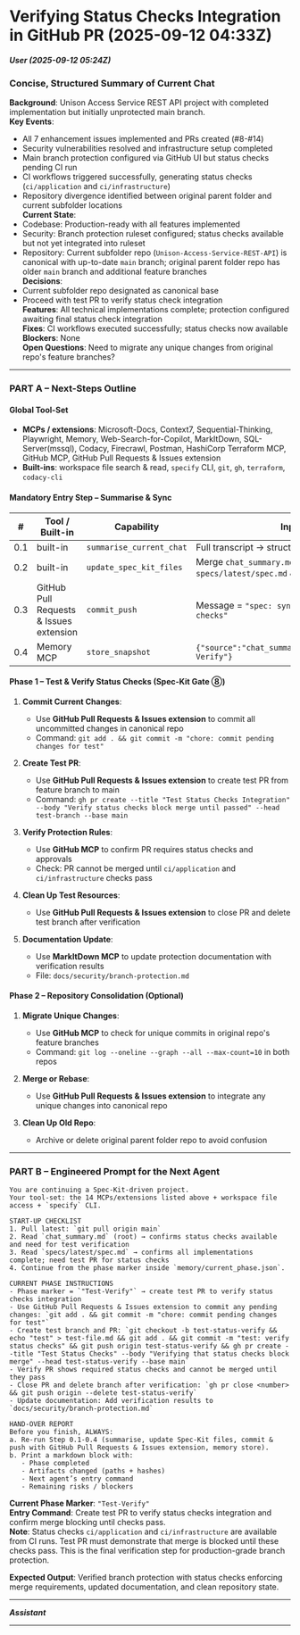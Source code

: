 <!-- Generated by SpecStory -->

# Verifying Status Checks Integration in GitHub PR (2025-09-12 04:33Z)

_**User (2025-09-12 05:24Z)**_

### Concise, Structured Summary of Current Chat

**Background**: Unison Access Service REST API project with completed implementation but initially unprotected main branch.  
**Key Events**:  
- All 7 enhancement issues implemented and PRs created (#8-#14)  
- Security vulnerabilities resolved and infrastructure setup completed  
- Main branch protection configured via GitHub UI but status checks pending CI run  
- CI workflows triggered successfully, generating status checks (`ci/application` and `ci/infrastructure`)  
- Repository divergence identified between original parent folder and current subfolder locations  
**Current State**:  
- Codebase: Production-ready with all features implemented  
- Security: Branch protection ruleset configured; status checks available but not yet integrated into ruleset  
- Repository: Current subfolder repo (`Unison-Access-Service-REST-API`) is canonical with up-to-date `main` branch; original parent folder repo has older `main` branch and additional feature branches  
**Decisions**:  
- Current subfolder repo designated as canonical base  
- Proceed with test PR to verify status check integration  
**Features**: All technical implementations complete; protection configured awaiting final status check integration  
**Fixes**: CI workflows executed successfully; status checks now available  
**Blockers**: None  
**Open Questions**: Need to migrate any unique changes from original repo's feature branches?  

---

### PART A – Next-Steps Outline  

#### Global Tool-Set  
- **MCPs / extensions**: Microsoft-Docs, Context7, Sequential-Thinking, Playwright, Memory, Web-Search-for-Copilot, MarkItDown, SQL-Server(mssql), Codacy, Firecrawl, Postman, HashiCorp Terraform MCP, GitHub MCP, GitHub Pull Requests & Issues extension  
- **Built-ins**: workspace file search & read, `specify` CLI, `git`, `gh`, `terraform`, `codacy-cli`  

#### Mandatory Entry Step – Summarise & Sync  
| # | Tool / Built-in | Capability | Input | Output | Next |  
|---|-----------------|------------|-------|--------|------|  
| 0.1 | built-in | `summarise_current_chat` | Full transcript → structured summary | `chat_summary.md` | 0.2 |  
| 0.2 | built-in | `update_spec_kit_files` | Merge `chat_summary.md` into `specs/latest/spec.md` & `tasks.json` | Updated Spec-Kit artifacts | 0.3 |  
| 0.3 | GitHub Pull Requests & Issues extension | `commit_push` | Message = `"spec: sync test-verify-status-checks"` | Remote branch updated | 0.4 |  
| 0.4 | Memory MCP | `store_snapshot` | `{"source":"chat_summary.md","phase":"Test-Verify"}` | Memory updated | Phase 1 |  

#### Phase 1 – Test & Verify Status Checks (Spec-Kit Gate ⑧)  
1. **Commit Current Changes**:  
   - Use **GitHub Pull Requests & Issues extension** to commit all uncommitted changes in canonical repo  
   - Command: `git add . && git commit -m "chore: commit pending changes for test"`  

2. **Create Test PR**:  
   - Use **GitHub Pull Requests & Issues extension** to create test PR from feature branch to main  
   - Command: `gh pr create --title "Test Status Checks Integration" --body "Verify status checks block merge until passed" --head test-branch --base main`  

3. **Verify Protection Rules**:  
   - Use **GitHub MCP** to confirm PR requires status checks and approvals  
   - Check: PR cannot be merged until `ci/application` and `ci/infrastructure` checks pass  

4. **Clean Up Test Resources**:  
   - Use **GitHub Pull Requests & Issues extension** to close PR and delete test branch after verification  

5. **Documentation Update**:  
   - Use **MarkItDown MCP** to update protection documentation with verification results  
   - File: `docs/security/branch-protection.md`  

#### Phase 2 – Repository Consolidation (Optional)  
1. **Migrate Unique Changes**:  
   - Use **GitHub MCP** to check for unique commits in original repo's feature branches  
   - Command: `git log --oneline --graph --all --max-count=10` in both repos  

2. **Merge or Rebase**:  
   - Use **GitHub Pull Requests & Issues extension** to integrate any unique changes into canonical repo  

3. **Clean Up Old Repo**:  
   - Archive or delete original parent folder repo to avoid confusion  

---

### PART B – Engineered Prompt for the Next Agent  

```
You are continuing a Spec-Kit-driven project.  
Your tool-set: the 14 MCPs/extensions listed above + workspace file access + `specify` CLI.

START-UP CHECKLIST  
1. Pull latest: `git pull origin main`  
2. Read `chat_summary.md` (root) → confirms status checks available and need for test verification  
3. Read `specs/latest/spec.md` → confirms all implementations complete; need test PR for status checks  
4. Continue from the phase marker inside `memory/current_phase.json`.

CURRENT PHASE INSTRUCTIONS  
- Phase marker = `"Test-Verify"` → create test PR to verify status checks integration  
- Use GitHub Pull Requests & Issues extension to commit any pending changes: `git add . && git commit -m "chore: commit pending changes for test"`  
- Create test branch and PR: `git checkout -b test-status-verify && echo "test" > test-file.md && git add . && git commit -m "test: verify status checks" && git push origin test-status-verify && gh pr create --title "Test Status Checks" --body "Verifying that status checks block merge" --head test-status-verify --base main`  
- Verify PR shows required status checks and cannot be merged until they pass  
- Close PR and delete branch after verification: `gh pr close <number> && git push origin --delete test-status-verify`  
- Update documentation: Add verification results to `docs/security/branch-protection.md`

HAND-OVER REPORT  
Before you finish, ALWAYS:  
a. Re-run Step 0.1-0.4 (summarise, update Spec-Kit files, commit & push with GitHub Pull Requests & Issues extension, memory store).  
b. Print a markdown block with:  
   - Phase completed  
   - Artifacts changed (paths + hashes)  
   - Next agent’s entry command  
   - Remaining risks / blockers
```

**Current Phase Marker**: `"Test-Verify"`  
**Entry Command**: Create test PR to verify status checks integration and confirm merge blocking until checks pass.  
**Note**: Status checks `ci/application` and `ci/infrastructure` are available from CI runs. Test PR must demonstrate that merge is blocked until these checks pass. This is the final verification step for production-grade branch protection.  

**Expected Output**: Verified branch protection with status checks enforcing merge requirements, updated documentation, and clean repository state.

---

_**Assistant**_



---

